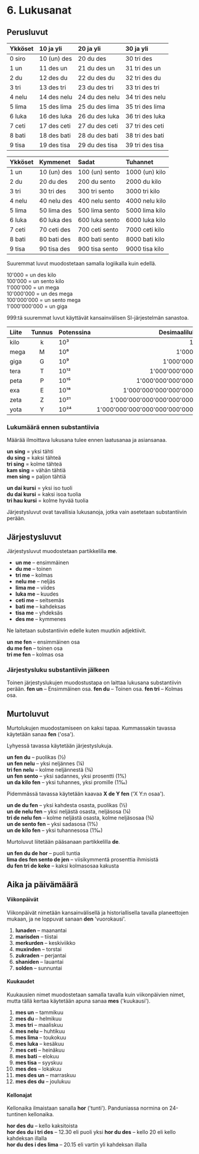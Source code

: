 
# 6. Lukusanat

## Perusluvut

| Ykköset | 10 ja yli    | 20 ja yli        | 30 ja yli        |
|:--------|:-------------|:-----------------|:-----------------|
| 0 siro  | 10 (un) des  | 20 du des        | 30 tri des       |
| 1 un    | 11 des un    | 21 du des un     | 31 tri des un    |
| 2 du    | 12 des du    | 22 du des du     | 32 tri des du    |
| 3 tri   | 13 des tri   | 23 du des tri    | 33 tri des tri   |
| 4 nelu  | 14 des nelu  | 24 du des nelu   | 34 tri des nelu  |
| 5 lima  | 15 des lima  | 25 du des lima   | 35 tri des lima  |
| 6 luka  | 16 des luka  | 26 du des luka   | 36 tri des luka  |
| 7 ceti  | 17 des ceti  | 27 du des ceti   | 37 tri des ceti  |
| 8 bati  | 18 des bati  | 28 du des bati   | 38 tri des bati  |
| 9 tisa  | 19 des tisa  | 29 du des tisa   | 39 tri des tisa  |

| Ykköset | Kymmenet     | Sadat           | Tuhannet          |
|:--------|:-------------|:----------------|:------------------|
| 1 un    | 10 (un) des  | 100 (un) sento  | 1000 (un) kilo    |
| 2 du    | 20 du des    | 200 du sento    | 2000 du kilo      |
| 3 tri   | 30 tri des   | 300 tri sento   | 3000 tri kilo     |
| 4 nelu  | 40 nelu   des| 400 nelu sento  | 4000 nelu kilo    |
| 5 lima  | 50 lima  des | 500 lima sento  | 5000 lima kilo    |
| 6 luka  | 60 luka des  | 600 luka sento  | 6000 luka kilo    |
| 7 ceti  | 70 ceti des  | 700 ceti sento  | 7000 ceti kilo    |
| 8 bati  | 80 bati des  | 800 bati sento  | 8000 bati kilo    |
| 9 tisa  | 90 tisa des  | 900 tisa sento  | 9000 tisa kilo    |

Suuremmat luvut muodostetaan samalla logiikalla kuin edellä.

10'000 = un des kilo  
100'000 = un sento kilo  
1'000'000 = un mega  
10'000'000 = un des mega  
100'000'000 = un sento mega  
1'000'000'000 = un giga

999:tä suuremmat luvut käyttävät kansainvälisen SI-järjestelmän sanastoa.

| Liite  | Tunnus | Potenssina | Desimaalilukuna             |
|:-------|:------:|:-----|----------------------------------:|
| kilo   | k      | 10³  |                             1'000 |
| mega   | M      | 10⁶  |                         1'000'000 |
| giga   | G      | 10⁹  |                     1'000'000'000 |
| tera   | T      | 10¹² |                 1'000'000'000'000 |
| peta   | P      | 10¹⁵ |             1'000'000'000'000'000 |
| exa    | E      | 10¹⁸ |         1'000'000'000'000'000'000 |
| zeta   | Z      | 10²¹ |     1'000'000'000'000'000'000'000 |
| yota   | Y      | 10²⁴ | 1'000'000'000'000'000'000'000'000 |

### Lukumäärä ennen substantiivia

Määrää ilmoittava lukusana tulee ennen laatusanaa ja asiansanaa.

**un sing**
= yksi tähti  
**du sing**
= kaksi tähteä  
**tri sing**
= kolme tähteä  
**kam sing**
= vähän tähtiä  
**men sing**
= paljon tähtiä


**un dai kursi**
= yksi iso tuoli  
**du dai kursi**
= kaksi isoa tuolia  
**tri hau kursi**
= kolme hyvää tuolia

Järjestysluvut ovat tavallisia lukusanoja, jotka vain asetetaan substantiivin perään.

## Järjestysluvut

Järjestysluvut muodostetaan partikkelilla **me**.

- **un me**
  – ensimmäinen
- **du me**
  – toinen
- **tri me**
  – kolmas
- **nelu me**
  – neljäs
- **lima me**
  – viides
- **luka me**
  – kuudes
- **ceti me**
  – seitsemäs
- **bati me**
  – kahdeksas
- **tisa me**
  – yhdeksäs
- **des me**
  – kymmenes

Ne laitetaan substantiivin edelle kuten muutkin adjektiivit.

**un me fen**
– ensimmäinen osa  
**du me fen**
– toinen osa  
**tri me fen**
– kolmas osa

### Järjestysluku substantiivin jälkeen

Toinen järjestyslukujen muodostustapa on laittaa lukusana substantiivin perään.
**fen un**
– Ensimmäinen osa.
**fen du**
– Toinen osa.
**fen tri**
– Kolmas osa.


## Murtoluvut

Murtolukujen muodostamiseen on kaksi tapaa.
Kummassakin tavassa käytetään sanaa
**fen**
('osa').

Lyhyessä tavassa käytetään järjestyslukuja.

**un fen du**
– puolikas (½)  
**un fen nelu**
– yksi neljännes (¼)  
**tri fen nelu**
– kolme neljännestä (¾)  
**un fen sento**
– yksi sadannes, yksi prosentti (1%)  
**un da kilo fen**
– yksi tuhannes, yksi promille (1‰)

Pidemmässä tavassa käytetään kaavaa
**X de Y fen**
('X Y:n osaa').

**un de du fen**
– yksi kahdesta osasta, puolikas (½)  
**un de nelu fen**
– yksi neljästä osasta, neljäsosa (¼)  
**tri de nelu fen**
– kolme neljästä osasta, kolme neljäsosaa (¾)  
**un de sento fen**
– yksi sadasosa (1%)  
**un de kilo fen**
– yksi tuhannesosa (1‰)

Murtoluvut liitetään pääsanaan partikkelilla
**de**.

**un fen du de hor**
– puoli tuntia  
**lima des fen sento de jen**
– viisikymmentä prosenttia ihmisistä  
**du fen tri de keke**
– kaksi kolmasosaa kakusta  


## Aika ja päivämäärä

#### Viikonpäivät

Viikonpäivät nimetään kansainvälisellä ja historiallisella tavalla planeettojen mukaan,
ja ne loppuvat sanaan
**den**
'vuorokausi'.

1. **lunaden**
   – maanantai
2. **marisden**
   – tiistai
3. **merkurden**
   – keskiviikko
4. **muxinden**
   – torstai
5. **zukraden**
   – perjantai
6. **shaniden**
   – lauantai
7. **solden**
   – sunnuntai

#### Kuukaudet

Kuukausien nimet muodostetaan samalla tavalla kuin viikonpäivien nimet,
mutta tällä kertaa käytetään apuna sanaa
**mes**
('kuukausi').

1. **mes un**
   – tammikuu
2. **mes du**
   – helmikuu
3. **mes tri**
   – maaliskuu
4. **mes nelu**
  – huhtikuu
5. **mes lima**
  – toukokuu
6. **mes luka**
  – kesäkuu
7. **mes ceti**
  – heinäkuu
8. **mes bati**
  – elokuu
9. **mes tisa**
  – syyskuu
10. **mes des**
  – lokakuu
11. **mes des un**
  – marraskuu
12. **mes des du**
  – joulukuu

#### Kellonajat

Kellonaika ilmaistaan sanalla
**hor**
('tunti').
Panduniassa normina on 24-tuntinen kellonaika.

**hor des du**
– kello kaksitoista  
**hor des du i tri des**
– 12.30 eli puoli yksi
**hor du des**
– kello 20 eli kello kahdeksan illalla  
**hor du des i des lima**
– 20.15 eli vartin yli kahdeksan illalla
